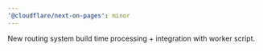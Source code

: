 ```yaml
---
'@cloudflare/next-on-pages': minor
---
```


New routing system build time processing + integration with worker script.
